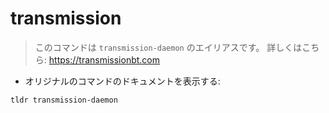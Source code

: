 # transmission

> このコマンドは `transmission-daemon` のエイリアスです。
> 詳しくはこちら: <https://transmissionbt.com>

- オリジナルのコマンドのドキュメントを表示する:

`tldr transmission-daemon`
